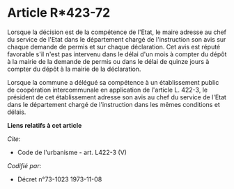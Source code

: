 # Article R*423-72

Lorsque la décision est de la compétence de l'Etat, le maire adresse au chef du service de l'Etat dans le département chargé
de l'instruction son avis sur chaque demande de permis et sur chaque déclaration. Cet avis est réputé favorable s'il n'est
pas intervenu dans le délai d'un mois à compter du dépôt à la mairie de la demande de permis ou dans le délai de quinze jours
à compter du dépôt à la mairie de la déclaration.

Lorsque la commune a délégué sa compétence à un établissement public de coopération intercommunale en application de
l'article L. 422-3, le président de cet établissement adresse son avis au chef du service de l'Etat dans le département
chargé de l'instruction dans les mêmes conditions et délais.

**Liens relatifs à cet article**

_Cite_:

  - Code de l'urbanisme - art. L422-3 (V)

_Codifié par_:

  - Décret n°73-1023 1973-11-08
